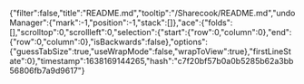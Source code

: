 {"filter":false,"title":"README.md","tooltip":"/Sharecook/README.md","undoManager":{"mark":-1,"position":-1,"stack":[]},"ace":{"folds":[],"scrolltop":0,"scrollleft":0,"selection":{"start":{"row":0,"column":0},"end":{"row":0,"column":0},"isBackwards":false},"options":{"guessTabSize":true,"useWrapMode":false,"wrapToView":true},"firstLineState":0},"timestamp":1638169144265,"hash":"c7f20bf57b0a0b5285b62a3bb56806fb7a9d9617"}